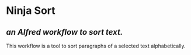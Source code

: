 # Ninja Sort
## _an Alfred workflow to sort text._

This workflow is a tool to sort paragraphs of a selected text alphabetically.
